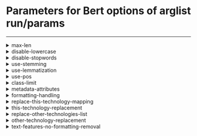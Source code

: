 # Parameters for Bert options of arglist run/params

---


<details>
<summary>max-len</summary>


_words limit of the issue text. Set to -1 to disable._

Argument type: int (minimum: -1)

This argument has no default value



---



No supported hyperparameter specs.

</details>


<details>
<summary>disable-lowercase</summary>


_transform words to lowercase_

Argument type: bool

This argument has no default value



---



No supported hyperparameter specs.

</details>


<details>
<summary>disable-stopwords</summary>


_remove stopwords from text_

Argument type: bool

This argument has no default value



---



No supported hyperparameter specs.

</details>


<details>
<summary>use-stemming</summary>


_stem the words in the text_

Argument type: bool

This argument has no default value



---



No supported hyperparameter specs.

</details>


<details>
<summary>use-lemmatization</summary>


_Use lemmatization on words in the text_

Argument type: bool

This argument has no default value



---



No supported hyperparameter specs.

</details>


<details>
<summary>use-pos</summary>


_Enhance words in the text with part of speech information_

Argument type: bool

This argument has no default value



---



No supported hyperparameter specs.

</details>


<details>
<summary>class-limit</summary>


_limit the amount of items per class. Set to -1 to disable_

Argument type: int (minimum: -1)

This argument has no default value



---



No supported hyperparameter specs.

</details>


<details>
<summary>metadata-attributes</summary>


_Comma-separated list of metadata attributes to fetch for use in feature generation_

Argument type: str

This argument has no default value



---



No supported hyperparameter specs.

</details>


<details>
<summary>formatting-handling</summary>


_How to handle formatting_

Argument type: str

This argument has no default value



---



No supported hyperparameter specs.

</details>


<details>
<summary>replace-this-technology-mapping</summary>


_If given, should be a file mapping project keys to project names. Project names in text will be replacement with `this-technology-replacement`._

Argument type: str

This argument has no default value



---



No supported hyperparameter specs.

</details>


<details>
<summary>this-technology-replacement</summary>


_See description of `replace-this-technology-mapping`_

Argument type: str

This argument has no default value



---



No supported hyperparameter specs.

</details>


<details>
<summary>replace-other-technologies-list</summary>


_If given, should be a file containing a list of project names. Project names will be replaced with `other-technology-replacement`_

Argument type: str

This argument has no default value



---



No supported hyperparameter specs.

</details>


<details>
<summary>other-technology-replacement</summary>


_See description of `replace-other-technology-list`._

Argument type: str

This argument has no default value



---



No supported hyperparameter specs.

</details>


<details>
<summary>text-features-no-formatting-removal</summary>


_If True, formatting is not removed for features of type `Text`._

Argument type: bool

This argument has no default value



---



No supported hyperparameter specs.

</details>
